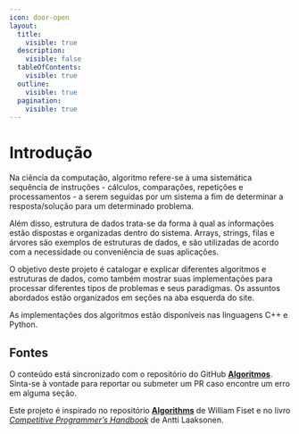 ```yaml
---
icon: door-open
layout:
  title:
    visible: true
  description:
    visible: false
  tableOfContents:
    visible: true
  outline:
    visible: true
  pagination:
    visible: true
---
```


# Introdução

Na ciência da computação, algoritmo refere-se à uma sistemática sequência de instruções - cálculos, comparações, repetições e processamentos - a serem seguidas por um sistema a fim de determinar a resposta/solução para um determinado problema.

Além disso, estrutura de dados trata-se da forma à qual as informações estão dispostas e organizadas dentro do sistema. Arrays, strings, filas e árvores são exemplos de estruturas de dados, e são utilizadas de acordo com a necessidade ou conveniência de suas aplicações.

O objetivo deste projeto é catalogar e explicar diferentes algoritmos e estruturas de dados, como também mostrar suas implementações para processar diferentes tipos de problemas e seus paradigmas. Os assuntos abordados estão organizados em seções na aba esquerda do site.

As implementações dos algoritmos estão disponíveis nas linguagens C++ e Python.

## Fontes

O conteúdo está sincronizado com o repositório do GitHub [**Algoritmos**](https://github.com/victorrschmidt/Algoritmos). Sinta-se à vontade para reportar ou submeter um PR caso encontre um erro em alguma seção.

Este projeto é inspirado no repositório [**Algorithms**](https://github.com/williamfiset/Algorithms) de William Fiset e no livro [_Competitive Programmer’s Handbook_](https://cses.fi/book/book.pdf) de Antti Laaksonen.
